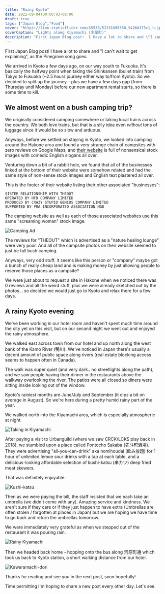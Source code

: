 ```yaml
---
title: "Rainy Kyoto"
date: 2022-09-04T00:00:03+09:00
draft: true
tags: ["Japan Blog","Food"]
cover: "https://live.staticflickr.com/65535/52331695350_9426d175c1_h.jpg"
coverCaption: "Lights along Kiyamachi (木屋町)"
description: "First Japan Blog post!  I have a lot to share and \"I can't wait to get explaining\", as the Pinegrove song goes."
---
```


First Japan Blog post!  I have a lot to share and "I can't wait to get explaining", as the Pinegrove song goes.

We arrived in Kyoto a few days ago, on our way south to Fukuoka.  It's basically the halfway point when taking the Shinkansen (bullet train) from Tokyo to Fukuoka (~2.5 hours journey either way to/from Kyoto).  So we decided to split up the journey - plus we have a few days gap (from Thursday until Monday) before our new apartment rental starts, so there is some time to kill.

## We almost went on a bush camping trip?

We originally considered camping somewhere or taking local trains across the country.  We both love trains, but that is a silly idea even _without_ tons of luggage since it would be so slow and arduous.

Anyways, before we settled on staying in Kyoto, we looked into camping around the Hakone area and found a very strange chain of campsites with zero reviews on Google Maps, and [their website](http://mycamp.space/fields/funakoshi.html) is full of nonsensical stock images with comedic English slogans all over.

Venturing down a bit of a rabbit hole, we found that all of the businesses linked at the bottom of their website were somehow related and had the same style of non-sense stock images and English text plastered all over.

This is the footer of their website listing their other associated "businesses":

```
SISTER RELATIONSHIP WITH THEOUT
OPERATED BY HTD COMPANY LIMITED
PRODUCED BY CRAZY STUPID GENIUS COMPANY LIMITED
SUPPORTED BY PRA INCORPORATED ASSOCIATION NGO
```

The camping website as well as each of those associated websites use this same "screaming woman" stock image.

![Camping Ad](http://mycamp.space/img/crazywoman_1000.jpg)

The reviews for "THEOUT" which is advertised as a "nature healing lounge" were very poor.  And all of the campsite photos on their website seemed to just be full bush camping.

Anyways, very odd stuff.  It seems like this person or "company" maybe got a bunch of really cheap land and is making money by just allowing people to reserve those places as a campsite?

We were just about to request a site in Hakone when we noticed there was 0 reviews and all the weird stuff, plus we were already sketched out by the photos... so decided we would just go to Kyoto and relax there for a few days.

## A rainy Kyoto evening

We've been working in our hotel room and haven't spent much time around the city yet on this visit, but on our second night we went out and enjoyed the rainy atmosphere.

We walked east across town from our hotel and up north along the west bank of the Kamo River (鴨川).  We've noticed in Japan there's usually a decent amount of public space along rivers (real estate blocking access seems to happen often in Canada).

The walk was super quiet (and very dark.. no streetlights along the path), and we saw people having their dinner in the restaurants above the walkway overlooking the river.  The patios were all closed so diners were sitting inside looking out of the window.

Kyoto's rainiest months are June/July and September (it dips a bit on average in August).  So we're here during a pretty humid rainy part of the year.

We walked north into the Kiyamachi area, which is especially atmospheric at night.

![Taking in Kiyamachi](https://live.staticflickr.com/65535/52331695025_02b29d9d7b_b.jpg "Taking in Kiyamachi")

After paying a visit to Urbanguild (where we saw CRCK/LCKS play back in 2018), we stumbled upon a place called Pontocho Sakaba (先斗町酒場).  They were advertising "all-you-can-drink" aka nomihoudai (飲み放題) for 1 hour of unlimited lemon sour drinks with a tap at each table, and a delicious-looking affordable selection of kushi-katsu (串カツ) deep fried meat skewers.

That was definitely enjoyable.

![Kushi-katsu](https://live.staticflickr.com/65535/52331695185_3c85e37f9c_b.jpg "Brandon enjoying 串カツ and レモンサワー")

Then as we were paying the bill, the staff insisted that we each take an umbrella (we didn't come with any).  Amazing service and kindness.  We aren't sure if they care or if they just happen to have extra (Umbrellas are often stolen / forgotten at places in Japan) but we are hoping we have time to go back and return the umbrellas tomorrow.

We were immediately very grateful as when we stepped out of the restaurant it was pouring rain.

![Rainy Kiyamachi](https://live.staticflickr.com/65535/52331400426_d0d794718e_b.jpg "Rainy Kiyamachi (木屋町) after leaving restaurant")

Then we headed back home - hopping onto the bus along 河原町通 which took us back to Kyoto station, a short walking distance from our hotel. 

![Kawaramachi-dori](https://live.staticflickr.com/65535/52330307042_b65b9b8683_b.jpg "Rainy scene with 1990s car along Kawaramachi-dori (河原町通)")

Thanks for reading and see you in the next post, soon hopefully!

Time permitting I'm hoping to share a new post every other day.  Let's see.
